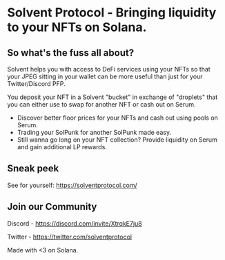 # Solvent Protocol - Bringing liquidity to your NFTs on Solana.

## So what's the fuss all about?

Solvent helps you with access to DeFi services using your NFTs so that your JPEG sitting in your wallet can be more useful than just for your Twitter/Discord PFP.

You deposit your NFT in a Solvent "bucket" in exchange of "droplets" that you can either use to swap for another NFT or cash out on Serum.

 - Discover better floor prices for your NFTs and cash out using pools on Serum.
 - Trading your SolPunk for another SolPunk made easy.
 - Still wanna go long on your NFT collection? Provide liquidity on Serum and gain additional LP rewards. 

## Sneak peek

See for yourself: https://solventprotocol.com/

## Join our Community

Discord - https://discord.com/invite/XtrqkE7ju8

Twitter - https://twitter.com/solventprotocol



Made with <3 on Solana.
